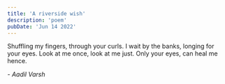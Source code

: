 ```yaml
---
title: 'A riverside wish'
description: 'poem'
pubDate: 'Jun 14 2022'
---
```

Shuffling my fingers, through your curls. 
I wait by the banks, longing for your eyes. 
Look at me once, look at me just. 
Only your eyes, can heal me hence. 

*- Aadil Varsh*

